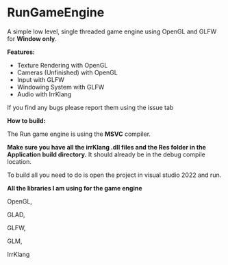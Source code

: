 # RunGameEngine

A simple low level, single threaded game engine using OpenGL and GLFW for **Window only**.

**Features:**

- Texture Rendering with OpenGL
- Cameras (Unfinished) with OpenGL
- Input with GLFW
- Windowing System with GLFW
- Audio with IrrKlang

If you find any bugs please report them using the issue tab

**How to build:**

The Run game engine is using the **MSVC** compiler.

**Make sure you have all the irrKlang .dll files and the Res folder in the Application build directory.** It should already be in the debug compile location.

To build all you need to do is open the project in visual studio 2022 and run.

**All the libraries I am using for the game engine**

OpenGL,

GLAD,

GLFW,

GLM,

IrrKlang
